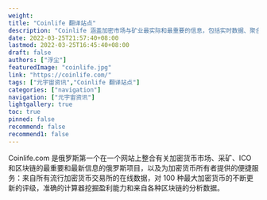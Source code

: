 ```yaml
---
weight: 
title: "Coinlife 翻译站点"
description: "Coinlife 涵盖加密市场与矿业最实际和最重要的信息，包括实时数据、聚合价格、统计数据、图表等一些易于使用的服务"
date: 2022-03-25T21:57:40+08:00
lastmod: 2022-03-25T16:45:40+08:00
draft: false
authors: ["浮尘"]
featuredImage: "coinlife.jpg"
link: "https://coinlife.com/"
tags: ["元宇宙资讯","Coinlife 翻译站点"]
categories: ["navigation"]
navigation: ["元宇宙资讯"]
lightgallery: true
toc: true
pinned: false
recommend: false
recommend1: false
---
```

Coinlife.com 是俄罗斯第一个在一个网站上整合有关加密货币市场、采矿、ICO 和区块链的最重要和最新信息的俄罗斯项目，以及为加密货币所有者提供的便捷服务：来自所有流行加密货币交易所的在线数据，对 100 种最大加密货币的不断更新的评级，准确的计算器挖掘盈利能力和来自各种区块链的分析数据。